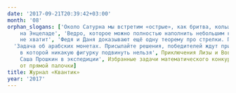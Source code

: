 ```yaml
---
date: '2017-09-21T20:39:42+03:00'
month: '08'
orphan_slogans: ['Около Сатурна мы встретим «острые», как бритва, кольца, Титан с его атмосферой, гейзеры и подлёдный океан
    на Энцеладе', 'Ведро, которое можно полностью наполнить небольшим количеством краски, но покрасить которое никакой краски
    не хватит', 'Федя и Даня доказывают ещё одну теорему про стрелки. Попробуйте её сформулировать по [картинке](http://kvantik.com/files/2017-08clock.gif)',
  'Задача об арабских монетах. Присылайте решения, победителей ждут призы!', 'Сложите из L-образных фигурок симметричную конструкцию,
    в которой никакую фигурку подвинуть нельзя', Приключения Лизы и Вовы на встрече с депутатом, 'Птицы Таймыра, которых встретил
    Саша Прошкин в экспедиции', Избранные задачи математического конкурса «Кенгуру», Задача-картинка о переломленной тени
    от прямой палочки]
title: Журнал «Квантик»
year: '2017'
---
```


